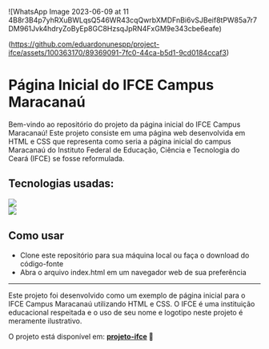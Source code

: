 
![WhatsApp Image 2023-06-09 at 11 4B8r3B4p7yhRXuBWLqsQ546WR43cqQwrbXMDFnBi6vSJBeif8tPW85a7r7DM961Jvk4hdryZoByEp8GC8HzsqJpRN4FxGM9e343cbe6eafe)
 
 
 (https://github.com/eduardonunespp/project-ifce/assets/100363170/89369091-7fc0-44ca-b5d1-9cd0184ccaf3)

<div>

 <h1>Página Inicial do IFCE Campus Maracanaú</h1>
  
Bem-vindo ao repositório do projeto da página inicial do IFCE Campus Maracanaú! Este projeto consiste em uma página web desenvolvida em HTML e CSS que representa como seria a página inicial do campus Maracanaú do Instituto Federal de Educação, Ciência e Tecnologia do Ceará (IFCE) se fosse reformulada. 

 <h2>Tecnologias usadas:</h2>
 
 <div>
    <img src=https://img.shields.io/badge/HTML5-E34F26?style=for-the-badge&logo=html5&logoColor=white>
 </div>
  <div>
    <img src="https://img.shields.io/badge/CSS3-1572B6?style=for-the-badge&logo=css3&logoColor=white">
 </div>
 
 <h2>Como usar</h2>
  
  - Clone este repositório para sua máquina local ou faça o download do código-fonte
  - Abra o arquivo index.html em um navegador web de sua preferência

</div>

<hr>

Este projeto foi desenvolvido como um exemplo de página inicial para o IFCE Campus Maracanaú utilizando HTML e CSS.
O IFCE é uma instituição educacional respeitada e o uso de seu nome e logotipo neste projeto é meramente ilustrativo.

O projeto está disponível em: <strong><a href='https://eduardonunespp.github.io/project-ifce/'>projeto-ifce</a><strong> 🚀
